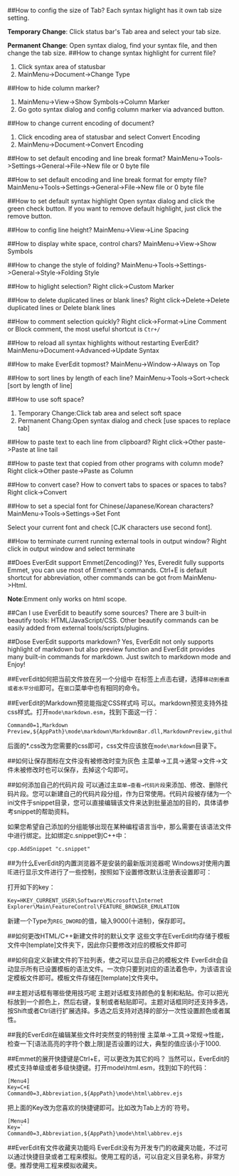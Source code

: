 ##How to config the size of Tab?
Each syntax higlight has it own tab size setting.

**Temporary Change**: Click status bar's Tab area and select your tab size.

**Permanent Change**: Open syntax dialog, find your syntax file, and then change the tab size.
##How to change syntax highlight for current file?
1. Click syntax area of statusbar
2. MainMenu->Document->Change Type

##How to hide column marker?
1. MainMenu->View->Show Symbols->Column Marker
2. Go goto syntax dialog and config column marker via advanced button.

##How to change current encoding of document?
1. Click encoding area of statusbar and select Convert Encoding
2. MainMenu->Document->Convert Encoding

##How to set default encoding and line break format?
MainMenu->Tools->Settings->General->File->New file or 0 byte file

##How to set default encoding and line break format for empty file?
MainMenu->Tools->Settings->General->File->New file or 0 byte file

##How to set default syntax highlight
Open syntax dialog and click the green check button. If you want to remove default highlight, just click the remove button.

##How to config line height?
MainMenu->View->Line Spacing

##How to display white space, control chars?
MainMenu->View->Show Symbols

##How to change the style of folding?
MainMenu->Tools->Settings->General->Style->Folding Style

##How to higlight selection?
Right click->Custom Marker

##How to delete duplicated lines or blank lines?
Right click->Delete->Delete duplicated lines or Delete blank lines

##How to comment selection quickly?
Right click->Format->Line Comment or Block comment, the most useful shortcut is `Ctr+/`

##How to reload all syntax highlights without restarting EverEdit?
MainMenu->Document->Advanced->Update Syntax

##How to make EverEdit topmost?
MainMenu->Window->Always on Top

##How to sort lines by length of each line?
MainMenu->Tools->Sort->check [sort by length of line]

##How to use soft space?
1. Temporary Change:Click tab area and select soft space
2. Permanent Chang:Open syntax dialog and check [use spaces to replace tab]

##How to paste text to each line from clipboard?
Right click->Other paste->Paste at line tail

##How to paste text that copied from other programs with column mode?
Right click->Other paste->Paste as Column

##How to convert case? How to convert tabs to spaces or spaces to tabs?
Right click->Convert

##How to set a special font for Chinese/Japanese/Korean characters?
MainMenu->Tools->Settings->Set Font

Select your current font and check [CJK characters use second font].

##How to terminate current running external tools in output window?
Right click in output window and select terminate

##Does EverEdit support Emmet(Zencoding)?
Yes, Everedit fully supports Emmet, you can use most of Emment's commands. Ctrl+E is default shortcut for abbreviation, other commands can be got from MainMenu->Html.

**Note**:Emment only works on html scope.

##Can I use EverEdit to beautify some sources?
There are 3 built-in beautify tools: HTML/JavaScript/CSS. Other beautify commands can be easily added from external tools/scripts/plugins.

##Dose EverEdit supports markdown?
Yes, EverEdit not only supports highlight of markdown but also preview function and EverEdit provides many built-in commands for markdown. Just switch to markdown mode and Enjoy!

##EverEdit如何把当前文件放在另一个分组中
在标签上点击右键，选择`移动到垂直或者水平分组`即可。在`窗口`菜单中也有相同的命令。

##EverEdit的Markdown预览能指定CSS样式吗
可以。markdown预览支持外挂css样式。打开`mode\markdown.esm`，找到下面这一行：

```
Command0=1,Markdown Preview,${AppPath}\mode\markdown\MarkdownBar.dll,MarkdownPreview,github.css
```

后面的*.css改为您需要的css即可，css文件应该放在`mode\markdown`目录下。

##如何让保存图标在文件没有被修改时变为灰色
主菜单→工具→通常→文件→文件未被修改时也可以保存，去掉这个勾即可。

##如何添加自己的代码片段
可以通过主`菜单→查看→代码片段`来添加、修改、删除代码片段。您可以新建自己的代码片段分组，作为日常使用。代码片段被存储为一个ini文件于snippet目录，您可以直接编辑该文件来达到批量追加的目的，具体请参考snippet的帮助资料。

如果您希望自己添加的分组能够出现在某种编程语言当中，那么需要在该语法文件中进行绑定。比如绑定c.snippet到C++中：

```
cpp.AddSnippet "c.snippet"
```
##为什么EverEdit的内置浏览器不是安装的最新版浏览器呢
Windows对使用内置IE进行显示文件进行了一些控制，按照如下设置修改默认注册表设置即可：

打开如下的key：
```
Key=HKEY_CURRENT_USER\Software\Microsoft\Internet Explorer\Main\FeatureControl\FEATURE_BROWSER_EMULATION
```

新建一个Type为`REG_DWORD`的值，输入9000(十进制)，保存即可。

##如何更改HTML/C++新建文件时的默认文字
这些文字在EverEdit均存储于模板文件中[template]文件夹下，因此你只要修改对应的模板文件即可

##如何自定义新建文件的下拉列表，使之可以显示自己的模板文件
EverEdit会自动显示所有已设置模板的语法文件。一次你只要到对应的语法着色中，为该语言设定模板文件即可。模板文件存储在[template]文件夹中。

##主题对话框有哪些使用技巧呢
主题对话框支持颜色的复制和粘贴。你可以把光标放到一个颜色上，然后右键，复制或者粘贴即可。主题对话框同时还支持多选，按Shift或者Ctrl进行扩展选择。多选之后支持对选择的部分一次性设置颜色或者属性。

##我的EverEdit在编辑某些文件时突然变的特别慢
主菜单→工具→常规→性能，检查一下[语法高亮的字符个数上限]是否设置的过大，典型的值应该小于1000.

##Emmet的展开快捷键是Ctrl+E，可以更改为其它的吗？
当然可以，EverEdit的模式支持单级或者多级快捷键。打开mode\html.esm，找到如下的代码：

```
[Menu4]
Key=C+E
Command0=3,Abbreviation,${AppPath}\mode\html\abbrev.ejs
```

把上面的Key改为您喜欢的快捷键即可。比如改为Tab上方的`符号。

```
[Menu4]
Key=`
Command0=3,Abbreviation,${AppPath}\mode\html\abbrev.ejs
```

##EverEdit有文件收藏夹功能吗
EverEdit没有为开发专门的收藏夹功能，不过可以通过快捷目录或者工程来模拟。使用工程的话，可以自定义目录名称，非常方便。推荐使用工程来模拟收藏夹。

